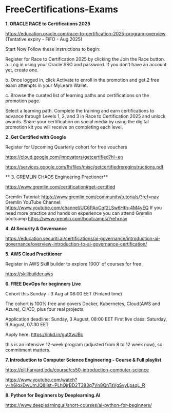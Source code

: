 # FreeCertifications-Exams

**1. ORACLE RACE to Certifications 2025**

https://education.oracle.com/race-to-certification-2025-program-overview (Tentative expiry - FiFO - Aug 2025)

Start Now
Follow these instructions to begin:

Register for Race to Certification 2025 by clicking the Join the Race button.
a. Log in using your Oracle SSO and password. If you don’t have an account yet, create one.

b. Once logged in, click Activate to enroll in the promotion and get 2 free exam attempts in your MyLearn Wallet.

c. Browse the curated list of learning paths and certifications on the promotion page.

Select a learning path.
Complete the training and earn certifications to advance through Levels 1, 2, and 3 in Race to Certification 2025 and unlock awards.
Share your certification on social media by using the digital promotion kit you will receive on completing each level.


**2. Get Certified with Google**

Register for Upcoming Quarterly cohort for free vouchers

https://cloud.google.com/innovators/getcertified?hl=en

 https://services.google.com/fh/files/misc/getcertifiedrereginstructions.pdf


** 3. GREMLIN CHAOS Engineering Practioner**

https://www.gremlin.com/certification#get-certified

Gremlin Tutorial: https://www.gremlin.com/community/tutorials/?ref=nav
Gremlin YouTube Channel: https://www.youtube.com/channel/UC6PAoCqf2LSw6Hth-4M4yEQ
If you need more practice and hands on experience you can attend Gremlin bootcamp https://www.gremlin.com/bootcamps/?ref=nav

**4. AI Security & Governance**

https://education.securiti.ai/certifications/ai-governance/introduction-ai-governance/overview-introduction-to-ai-governance-certification/


**5. AWS Cloud Practitioner**

Register in AWS Skill builder to explore 1000' of courses for free

https://skillbuilder.aws


**6.  FREE DevOps for beginners Live**

Cohort this Sunday - 3 Aug at 08:00 EET (Finland time)

The cohort is 100% free and covers Docker, Kubernetes, Cloud(AWS and Azure), CI/CD, plus four real projects

Application deadline: Sunday, 3 August, 08:00 EET
First live class: Saturday, 9 August, 07:30 EET

Apply here: https://lnkd.in/gutXwJBc

this is an intensive 12-week program (adjusted from 8 to 12 week now), so commitment matters.


**7. Introduction to Computer Science Engineering - Course & Full playlist**

https://pll.harvard.edu/course/cs50-introduction-computer-science

https://www.youtube.com/watch?v=h6lqxDwUmJQ&list=PLhQjrBD2T383q7Vn8QnTsVgSvyLpsqL_R

**8. Python for Beginners by Deeplearning.AI**

https://www.deeplearning.ai/short-courses/ai-python-for-beginners/

   
   
